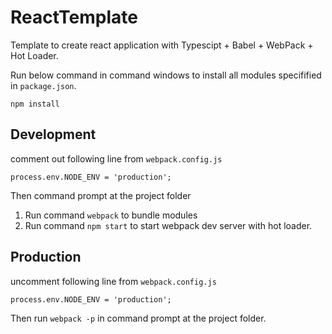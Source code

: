 # ReactTemplate
Template to create react application with Typescipt + Babel + WebPack + Hot Loader.

Run below command in command windows to install all modules specifified in `package.json`.

`npm install `

## Development
comment out following line from `webpack.config.js`

`process.env.NODE_ENV = 'production';`

Then command prompt at the project folder 
1. Run command `webpack` to bundle modules
2. Run command  `npm start` to start webpack dev server with hot loader.

## Production
uncomment following line from `webpack.config.js`

`process.env.NODE_ENV = 'production';`

Then run `webpack -p` in command prompt at the project folder.

